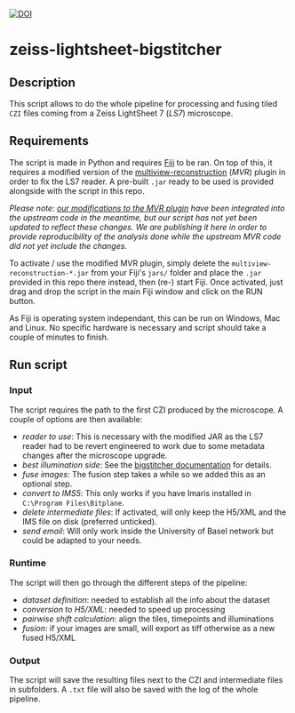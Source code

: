 [![DOI](https://zenodo.org/badge/DOI/10.5281/zenodo.8019804.svg)](https://doi.org/10.5281/zenodo.8019804)

# zeiss-lightsheet-bigstitcher

## Description

This script allows to do the whole pipeline for processing and fusing tiled
`CZI` files coming from a Zeiss LightSheet 7 (*LS7*) microscope.

## Requirements

The script is made in Python and requires [Fiji][1] to be ran. On top of this,
it requires a modified version of the [multiview-reconstruction][2] (*MVR*)
plugin in order to fix the LS7 reader. A pre-built `.jar` ready to be used is
provided alongside with the script in this repo.

*Please note: [our modifications to the MVR plugin][4] have been integrated into
the upstream code in the meantime, but our script has not yet been updated to
reflect these changes. We are publishing it here in order to provide
reproducibility of the analysis done while the upstream MVR code did not yet
include the changes.*

To activate / use the modified MVR plugin, simply delete the
`multiview-reconstruction-*.jar` from your Fiji's `jars/` folder and place the
`.jar` provided in this repo there instead, then (re-) start Fiji. Once
activated, just drag and drop the script in the main Fiji window and click on
the RUN button.

As Fiji is operating system independant, this can be run on Windows, Mac and
Linux. No specific hardware is necessary and script should take a couple of
minutes to finish.

## Run script

### Input

The script requires the path to the first CZI produced by the microscope. A
couple of options are then available:

* *reader to use*: This is necessary with the modified JAR as the LS7 reader had
  to be revert engineered to work due to some metadata changes after the
  microscope upgrade.
* *best illumination side*: See the [bigstitcher documentation][3] for details.
* *fuse images*: The fusion step takes a while so we added this as an optional
  step.
* *convert to IMS5*: This only works if you have Imaris installed in `C:\Program
  Files\Bitplane`.
* *delete intermediate files*: If activated, will only keep the H5/XML
  and the IMS file on disk (preferred unticked).
* *send email*: Will only work inside the University of Basel network but could
  be adapted to your needs.

### Runtime

The script will then go through the different steps of the pipeline:

* *dataset definition*: needed to establish all the info about the dataset
* *conversion to H5/XML*: needed to speed up processing
* *pairwise shift calculation*: align the tiles, timepoints and illuminations
* *fusion*: if your images are small, will export as tiff otherwise as a new
  fused H5/XML

### Output

The script will save the resulting files next to the CZI and intermediate files
in subfolders. A `.txt` file will also be saved with the log of the whole
pipeline.

[1]: https://doi.org/10.1038/nmeth.2019
[2]: https://github.com/PreibischLab/multiview-reconstruction
[3]: https://imagej.net/plugins/bigstitcher/select-illumination
[4]: https://github.com/lguerard/multiview-reconstruction
